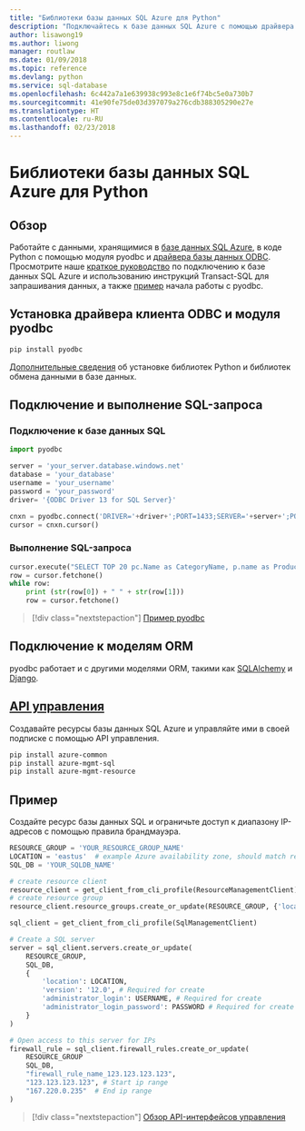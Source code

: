 ```yaml
---
title: "Библиотеки базы данных SQL Azure для Python"
description: "Подключайтесь к базе данных SQL Azure с помощью драйвера ODBC и модуля pyodbc или управляйте экземплярами SQL Azure помощью API управления."
author: lisawong19
ms.author: liwong
manager: routlaw
ms.date: 01/09/2018
ms.topic: reference
ms.devlang: python
ms.service: sql-database
ms.openlocfilehash: 6c442a7a1e639938c993e8c1e6f74bc5e0a730b7
ms.sourcegitcommit: 41e90fe75de03d397079a276cdb388305290e27e
ms.translationtype: HT
ms.contentlocale: ru-RU
ms.lasthandoff: 02/23/2018
---
```

# <a name="azure-sql-database-libraries-for-python"></a>Библиотеки базы данных SQL Azure для Python

## <a name="overview"></a>Обзор

Работайте с данными, хранящимися в [базе данных SQL Azure](/azure/sql-database/sql-database-technical-overview), в коде Python с помощью модуля pyodbc и [драйвера базы данных ODBC](https://github.com/mkleehammer/pyodbc/wiki/Drivers-and-Driver-Managers). Просмотрите наше [краткое руководство](https://docs.microsoft.com/azure/sql-database/sql-database-connect-query-python) по подключению к базе данных SQL Azure и использованию инструкций Transact-SQL для запрашивания данных, а также [пример](https://github.com/mkleehammer/pyodbc/wiki/Getting-started) начала работы с pyodbc.

## <a name="install-odbc-driver-and-pyodbc"></a>Установка драйвера клиента ODBC и модуля pyodbc

```bash
pip install pyodbc
```
[Дополнительные сведения](https://docs.microsoft.com/azure/sql-database/sql-database-connect-query-python#install-the-python-and-database-communication-libraries) об установке библиотек Python и библиотек обмена данными в базе данных.

## <a name="connect-and-execute-a-sql-query"></a>Подключение и выполнение SQL-запроса

### <a name="connect-to-a-sql-database"></a>Подключение к базе данных SQL

```python
import pyodbc

server = 'your_server.database.windows.net'
database = 'your_database'
username = 'your_username'
password = 'your_password'
driver= '{ODBC Driver 13 for SQL Server}'

cnxn = pyodbc.connect('DRIVER='+driver+';PORT=1433;SERVER='+server+';PORT=1443;DATABASE='+database+';UID='+username+';PWD='+ password)
cursor = cnxn.cursor()
```

### <a name="execute-a-sql-query"></a>Выполнение SQL-запроса

```python
cursor.execute("SELECT TOP 20 pc.Name as CategoryName, p.name as ProductName FROM [SalesLT].[ProductCategory] pc JOIN [SalesLT].[Product] p ON pc.productcategoryid = p.productcategoryid")
row = cursor.fetchone()
while row:
    print (str(row[0]) + " " + str(row[1]))
    row = cursor.fetchone()
```

> [!div class="nextstepaction"]
> [Пример pyodbc](https://github.com/mkleehammer/pyodbc/wiki/Getting-started)

## <a name="connecting-to-orms"></a>Подключение к моделям ORM

pyodbc работает и с другими моделями ORM, такими как [SQLAlchemy](http://docs.sqlalchemy.org/en/latest/dialects/mssql.html?highlight=pyodbc#module-sqlalchemy.dialects.mssql.pyodbc) и [Django](https://github.com/lionheart/django-pyodbc/). 

## <a name="management-apipythonapioverviewazuresqlmanagement"></a>[API управления](/python/api/overview/azure/sql/management)

Создавайте ресурсы базы данных SQL Azure и управляйте ими в своей подписке с помощью API управления. 

```bash
pip install azure-common
pip install azure-mgmt-sql
pip install azure-mgmt-resource
```

## <a name="example"></a>Пример

Создайте ресурс базы данных SQL и ограничьте доступ к диапазону IP-адресов с помощью правила брандмауэра.

```python
RESOURCE_GROUP = 'YOUR_RESOURCE_GROUP_NAME'
LOCATION = 'eastus'  # example Azure availability zone, should match resource group
SQL_DB = 'YOUR_SQLDB_NAME'

# create resource client
resource_client = get_client_from_cli_profile(ResourceManagementClient)
# create resource group
resource_client.resource_groups.create_or_update(RESOURCE_GROUP, {'location': LOCATION})

sql_client = get_client_from_cli_profile(SqlManagementClient)

# Create a SQL server
server = sql_client.servers.create_or_update(
    RESOURCE_GROUP,
    SQL_DB,
    {
        'location': LOCATION,
        'version': '12.0', # Required for create
        'administrator_login': USERNAME, # Required for create
        'administrator_login_password': PASSWORD # Required for create
    }
)

# Open access to this server for IPs
firewall_rule = sql_client.firewall_rules.create_or_update(
    RESOURCE_GROUP
    SQL_DB,
    "firewall_rule_name_123.123.123.123",
    "123.123.123.123", # Start ip range
    "167.220.0.235"  # End ip range
)
```
> [!div class="nextstepaction"]
> [Обзор API-интерфейсов управления](/python/api/overview/azure/sql/management)

